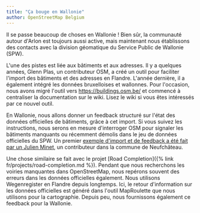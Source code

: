 ```yaml
---
title: "Ça bouge en Wallonie"
author: OpenStreetMap Belgium
---
```


Il se passe beaucoup de choses en Wallonie ! Bien sûr, la communauté autour d'Arlon est toujours aussi active, mais maintenant nous établissons des contacts avec la division géomatique du Service Public de Wallonie (SPW).

L'une des pistes est liée aux bâtiments et aux adresses. Il y a quelques années, Glenn Plas, un contributeur OSM, a créé un outil pour faciliter l'import des bâtiments et des adresses en Flandre. L'année dernière, il a également intégré les données bruxelloises et wallonnes. Pour l'occasion, nous avons migré l'outil vers <https://buildings.osm.be/> et commencé à centraliser la documentation sur le wiki. Lisez le wiki si vous êtes intéressés par ce nouvel outil.

En Wallonie, nous allons donner un feedback structuré sur l'état des données officielles de bâtiments, grâce à cet import. Si vous suivez les instructions, nous serons en mesure d'interroger OSM pour signaler les bâtiments manquants ou récemment démolis dans le jeu de données officielles du SPW. Un premier [exemple d'import et de feedback a été fait par un Julien Minet](https://www.openstreetmap.org/user/juminet/diary/399460), un contributeur dans la commune de Neufchâteau.

Une chose similaire se fait avec le projet [Road Completion]({% link fr/projects/road-completion.md %}). Pendant que nous recherchons les voiries manquantes dans OpenStreetMap, nous repérons souvent des erreurs dans les données officielles également. Nous utilisons Wegenregister en Flandre depuis longtemps. Ici, le retour d'information sur les données officielles est généré dans l'outil MapRoulette que nous utilisons pour la cartographie. Depuis peu, nous fournissons également ce feedback pour la Wallonie.

